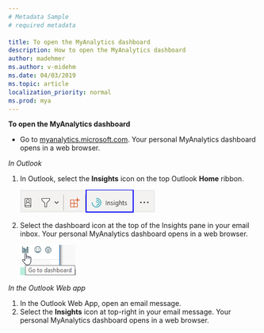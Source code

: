 ```yaml
---
# Metadata Sample
# required metadata

title: To open the MyAnalytics dashboard
description: How to open the MyAnalytics dashboard 
author: madehmer
ms.author: v-midehm
ms.date: 04/03/2019
ms.topic: article
localization_priority: normal 
ms.prod: mya
---
```


**To open the MyAnalytics dashboard**

* Go to [myanalytics.microsoft.com](https://myanalytics.microsoft.com). Your personal MyAnalytics dashboard opens in a web browser.

*In Outlook*

1. In Outlook, select the **Insights** icon on the top Outlook **Home** ribbon.

   ![Insights icon](../../Images/mya/use/insights-icon.png)

2. Select the dashboard icon at the top of the Insights pane in your email inbox. Your personal MyAnalytics dashboard opens in a web browser.

   ![MyAnalytics dashboard icon](../../Images/mya/use/mya-db-icon.png)

*In the Outlook Web app*

1. In the Outlook Web App, open an email message.
2. Select the **Insights** icon at top-right in your email message. Your personal MyAnalytics dashboard opens in a web browser.